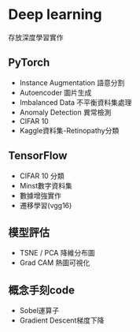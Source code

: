 # Deep learning
存放深度學習實作

## PyTorch
- Instance Augmentation 語意分割
- Autoencoder 圖片生成
- Imbalanced Data 不平衡資料集處理
- Anomaly Detection 異常檢測
- CIFAR 10
- Kaggle資料集-Retinopathy分類

## TensorFlow
- CIFAR 10 分類
- Minst數字資料集
- 數據增強實作
- 遷移學習(vgg16)

## 模型評估
- TSNE / PCA 降維分布圖
- Grad CAM 熱圖可視化

## 概念手刻code
- Sobel運算子
- Gradient Descent梯度下降
